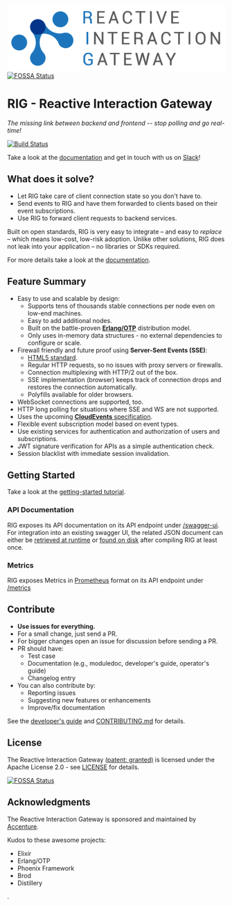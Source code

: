![Logo](./logo/Reactive-Interaction-Gateway-logo-cropped.png)
[![FOSSA Status](https://app.fossa.io/api/projects/git%2Bgithub.com%2FAccenture%2Freactive-interaction-gateway.svg?type=shield)](https://app.fossa.io/projects/git%2Bgithub.com%2FAccenture%2Freactive-interaction-gateway?ref=badge_shield)

# RIG - Reactive Interaction Gateway

_The missing link between backend and frontend -- stop polling and go real-time!_

[![Build Status](https://travis-ci.org/Accenture/reactive-interaction-gateway.svg?branch=master)](https://travis-ci.org/Accenture/reactive-interaction-gateway)

Take a look at the [documentation](https://accenture.github.io/reactive-interaction-gateway/docs/intro.html) and get in touch with us on [Slack](https://rig-opensource.slack.com)!

## What does it solve?

- Let RIG take care of client connection state so you don't have to.
- Send events to RIG and have them forwarded to clients based on their event subscriptions.
- Use RIG to forward client requests to backend services.

Built on open standards, RIG is very easy to integrate – and easy to _replace_ – which means low-cost, low-risk adoption. Unlike other solutions, RIG does not leak into your application – no libraries or SDKs required.

For more details take a look at the [documentation](https://accenture.github.io/reactive-interaction-gateway/docs/intro.html).

## Feature Summary

- Easy to use and scalable by design:
  - Supports tens of thousands stable connections per node even on low-end machines.
  - Easy to add additional nodes.
  - Built on the battle-proven [**Erlang/OTP**](http://www.erlang.org/) distribution model.
  - Only uses in-memory data structures - no external dependencies to configure or scale.
- Firewall friendly and future proof using **Server-Sent Events (SSE)**:
  - [HTML5 standard](https://html.spec.whatwg.org/multipage/server-sent-events.html#server-sent-events).
  - Regular HTTP requests, so no issues with proxy servers or firewalls.
  - Connection multiplexing with HTTP/2 out of the box.
  - SSE implementation (browser) keeps track of connection drops and restores the connection automatically.
  - Polyfills available for older browsers.
- WebSocket connections are supported, too.
- HTTP long polling for situations where SSE and WS are not supported.
- Uses the upcoming [**CloudEvents** specification](https://cloudevents.io/).
- Flexible event subscription model based on event types.
- Use existing services for authentication and authorization of users and subscriptions.
- JWT signature verification for APIs as a simple authentication check.
- Session blacklist with immediate session invalidation.

## Getting Started

Take a look at the [getting-started tutorial](https://accenture.github.io/reactive-interaction-gateway/docs/tutorial.html).

### API Documentation

RIG exposes its API documentation on its API endpoint under [/swagger-ui](http://localhost:4010/swagger-ui). For integration into an existing swagger UI, the related JSON document can either be [retrieved at runtime](http://localhost:4010/swagger-ui/rig_api_swagger.json) or [found on disk](./priv/static/rig_api_swagger.json) after compiling RIG at least once.

### Metrics

RIG exposes Metrics in [Prometheus](https://prometheus.io/) format on its API endpoint under [/metrics](http:localhost:4010/metrics)

## Contribute

- **Use issues for everything.**
- For a small change, just send a PR.
- For bigger changes open an issue for discussion before sending a PR.
- PR should have:
  - Test case
  - Documentation (e.g., moduledoc, developer's guide, operator's guide)
  - Changelog entry
- You can also contribute by:
  - Reporting issues
  - Suggesting new features or enhancements
  - Improve/fix documentation

See the [developer's guide](https://accenture.github.io/reactive-interaction-gateway/docs/rig-dev-guide.html) and [CONTRIBUTING.md](./CONTRIBUTING.md) for details.

## License

The Reactive Interaction Gateway [(patent: granted)](https://patents.google.com/patent/US10193992B2/en) is licensed under the Apache License 2.0 - see
[LICENSE](LICENSE) for details.


[![FOSSA Status](https://app.fossa.io/api/projects/git%2Bgithub.com%2FAccenture%2Freactive-interaction-gateway.svg?type=large)](https://app.fossa.io/projects/git%2Bgithub.com%2FAccenture%2Freactive-interaction-gateway?ref=badge_large)

## Acknowledgments

The Reactive Interaction Gateway is sponsored and maintained by [Accenture](https://accenture.github.io/).

Kudos to these awesome projects:

- Elixir
- Erlang/OTP
- Phoenix Framework
- Brod
- Distillery

.